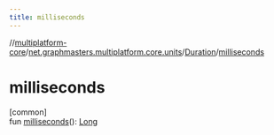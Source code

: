 ```yaml
---
title: milliseconds
---
```

//[multiplatform-core](../../../index.html)/[net.graphmasters.multiplatform.core.units](../index.html)/[Duration](index.html)/[milliseconds](milliseconds.html)



# milliseconds



[common]\
fun [milliseconds](milliseconds.html)(): [Long](https://kotlinlang.org/api/latest/jvm/stdlib/kotlin/-long/index.html)




